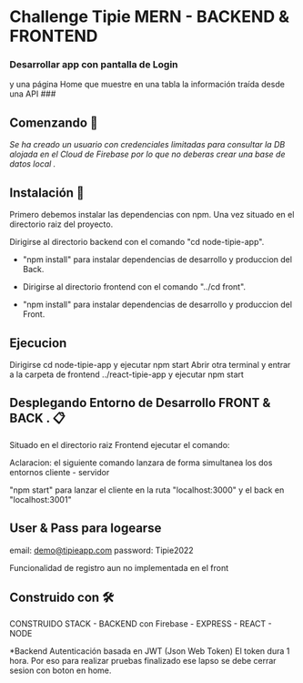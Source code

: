 # Challenge Tipie MERN - BACKEND & FRONTEND

### Desarrollar app con pantalla de Login
y una página Home que muestre en una tabla la información traída desde una API ###

## Comenzando 🚀

_Se ha creado un usuario con credenciales limitadas para consultar la DB alojada en el Cloud de Firebase
por lo que no deberas crear una base de datos local ._

## Instalación 🔧

Primero debemos instalar las dependencias con npm. Una vez situado en el directorio raiz del proyecto.

Dirigirse al directorio backend con el comando "cd node-tipie-app".

- "npm install" para instalar dependencias de desarrollo y produccion del Back.
- Dirigirse al directorio frontend con el comando "../cd front".

- "npm install" para instalar dependencias de desarrollo y produccion del Front.

## Ejecucion

Dirigirse cd node-tipie-app y ejecutar npm start
Abrir otra terminal y entrar a la carpeta de frontend ../react-tipie-app 
y ejecutar npm start


## Desplegando Entorno de Desarrollo FRONT & BACK . 📋


Situado en el directorio raiz Frontend ejecutar el comando: 

Aclaracion: el siguiente comando lanzara de forma simultanea los dos entornos cliente - servidor 


"npm start" para lanzar el cliente en la ruta "localhost:3000" y el back en "localhost:3001"


## User & Pass para logearse


email: demo@tipieapp.com
password: Tipie2022

Funcionalidad de registro aun no implementada en el front



## Construido con 🛠️

CONSTRUIDO STACK  - BACKEND con Firebase - EXPRESS - REACT - NODE 

*Backend
Autenticación basada en JWT (Json Web Token)
El token dura 1 hora. Por eso para realizar pruebas finalizado ese lapso se debe cerrar sesion con boton en home.
